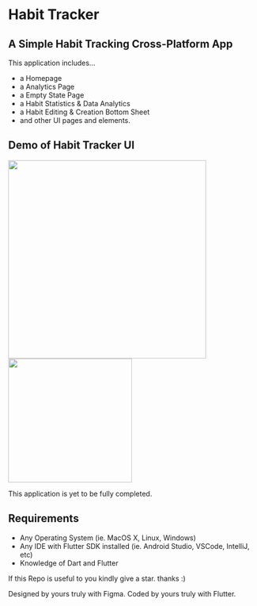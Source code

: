 # Habit Tracker
## A Simple Habit Tracking Cross-Platform App

This application includes...
- a Homepage
- a Analytics Page
- a Empty State Page
- a Habit Statistics & Data Analytics
- a Habit Editing & Creation Bottom Sheet
- and other UI pages and elements.

## Demo of Habit Tracker UI
<img src="images/Chop%20Chop%20Screenshots%20all.jpg" width="400"> <img src="images/chopchop.gif" width="250">


This application is yet to be fully completed.

## Requirements
* Any Operating System (ie. MacOS X, Linux, Windows)
* Any IDE with Flutter SDK installed (ie.  Android Studio, VSCode, IntelliJ, etc)
* Knowledge of Dart and Flutter

If this Repo is useful to you kindly give a star. thanks :)

Designed by yours truly with Figma.
Coded by yours truly with Flutter.
